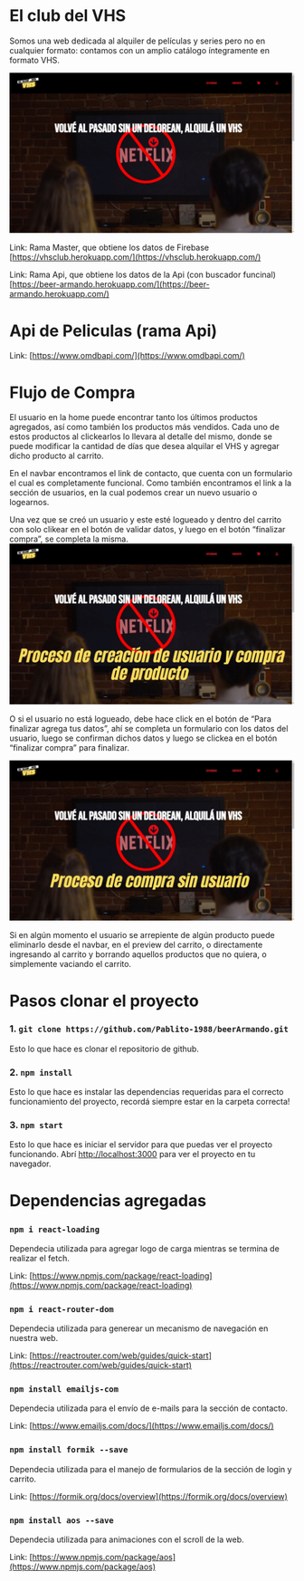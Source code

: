 # El club del VHS
Somos una web dedicada al alquiler de películas y series pero no en cualquier formato: contamos con un amplio catálogo íntegramente en formato VHS. 

![Main](Main.jpg)

Link: Rama Master, que obtiene los datos de Firebase [https://vhsclub.herokuapp.com/](https://vhsclub.herokuapp.com/)

Link: Rama Api, que obtiene los datos de la Api (con buscador funcinal) [https://beer-armando.herokuapp.com/](https://beer-armando.herokuapp.com/)

# Api de Peliculas (rama Api)

Link: [https://www.omdbapi.com/](https://www.omdbapi.com/)
# Flujo de Compra

El usuario en la home puede encontrar tanto los últimos productos agregados, así como también los productos más vendidos. Cada uno de estos productos al clickearlos lo llevara al detalle del mismo, donde se puede modificar la cantidad de días que desea alquilar el VHS y agregar dicho producto al carrito. 

En el navbar encontramos el link de contacto, que cuenta con un formulario el cual es completamente funcional. Como también encontramos el link a la sección de usuarios, en la cual podemos crear un nuevo usuario o logearnos. 

Una vez que se creó un usuario y este esté logueado y dentro del carrito con solo clikear en el botón de validar datos, y luego en el botón “finalizar compra”, se completa la misma. 
[![Video paso a paso ](case1.jpg)](https://vimeo.com/653075146)

O si el usuario no  está logueado, debe hace click en el botón de “Para finalizar agrega tus datos”, ahí se completa un formulario con los datos del usuario, luego se confirman dichos datos y luego se clickea en el botón “finalizar compra” para finalizar. 

[![Video paso a paso ](case2.jpg)](https://vimeo.com/653071444)

Si en algún momento el usuario se arrepiente de algún producto puede eliminarlo desde el navbar, en el preview del carrito, o directamente ingresando al carrito y borrando aquellos productos que no quiera, o simplemente vaciando el carrito.   






# Pasos clonar el proyecto

### 1. `git clone https://github.com/Pablito-1988/beerArmando.git`
Esto lo que hace es clonar el repositorio de github.

### 2. `npm install`
Esto lo que hace es instalar las dependencias requeridas para el correcto funcionamiento del proyecto, recordá siempre estar en la carpeta correcta!

### 3. `npm start`
Esto lo que hace es iniciar el servidor para que puedas ver el proyecto funcionando.
Abrí [http://localhost:3000](http://localhost:3000) para ver el proyecto en tu navegador.

# Dependencias agregadas 

### `npm i react-loading`
Dependecia utilizada para agregar logo de carga mientras se termina de realizar el fetch.

Link: [https://www.npmjs.com/package/react-loading](https://www.npmjs.com/package/react-loading)

### `npm i react-router-dom`
Dependecia utilizada para generear un mecanismo de navegación en nuestra web.

Link: [https://reactrouter.com/web/guides/quick-start](https://reactrouter.com/web/guides/quick-start)

### `npm install emailjs-com `
Dependecia utilizada para el envío de e-mails para la sección de contacto.

Link: [https://www.emailjs.com/docs/](https://www.emailjs.com/docs/)

### `npm install formik --save`
Dependecia utilizada para el manejo de formularios de la sección de login y carrito.

Link: [https://formik.org/docs/overview](https://formik.org/docs/overview)

### `npm install aos --save`
Dependecia utilizada para animaciones con el scroll de la web.

Link: [https://www.npmjs.com/package/aos](https://www.npmjs.com/package/aos)





